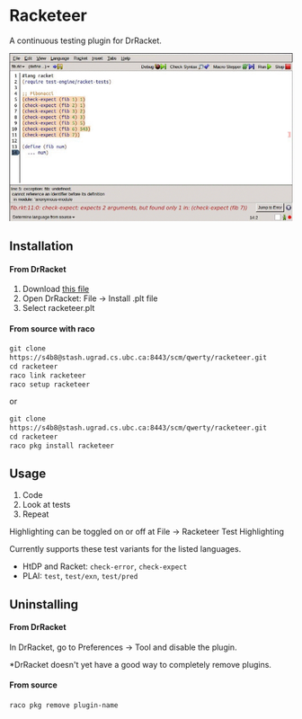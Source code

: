 Racketeer
=========

A continuous testing plugin for DrRacket.

![Racketeer](./racketeer.gif)

Installation
--------------

#### From DrRacket
1. Download [this file](https://stash.ugrad.cs.ubc.ca:8443/projects/QWERTY/repos/racketeer/browse/racketeer.plt)
2. Open DrRacket: File -> Install .plt file
3. Select racketeer.plt

#### From source with raco

```
git clone https://s4b8@stash.ugrad.cs.ubc.ca:8443/scm/qwerty/racketeer.git
cd racketeer
raco link racketeer
raco setup racketeer
```

or

```
git clone https://s4b8@stash.ugrad.cs.ubc.ca:8443/scm/qwerty/racketeer.git
cd racketeer
raco pkg install racketeer
```

Usage
-------
1. Code
2. Look at tests
3. Repeat

Highlighting can be toggled on or off at File -> Racketeer Test Highlighting

Currently supports these test variants for the listed languages.
+ HtDP and Racket: `check-error`, `check-expect`
+ PLAI: `test`, `test/exn`, `test/pred`


Uninstalling
-------------

#### From DrRacket
In DrRacket, go to Preferences -> Tool and disable the plugin.

\*DrRacket doesn't yet have a good way to completely remove plugins.

#### From source
```
raco pkg remove plugin-name
```
